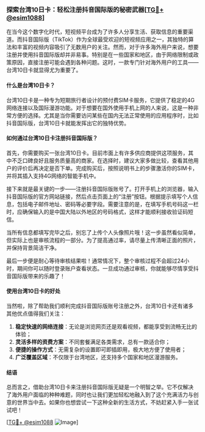 ### 探索台湾10日卡：轻松注册抖音国际版的秘密武器[[TG💪+ @esim1088](https://t.me/s/esim1088)]

在当今这个数字化时代，短视频平台成为了许多人分享生活、获取信息的重要渠道。而抖音国际版（TikTok）作为全球最受欢迎的短视频应用之一，其独特的算法和丰富的视频内容吸引了无数用户的关注。然而，对于许多海外用户来说，想要注册并使用抖音国际版却并非易事。特别是在一些国家和地区，由于网络限制或政策原因，直接注册可能会遇到各种问题。这时，一款专门针对海外用户的工具——台湾10日卡就显得尤为重要了。

#### 什么是台湾10日卡？

台湾10日卡是一种专为短期旅行者设计的预付费SIM卡服务，它提供了稳定的4G网络连接以及国际漫游功能。对于想要在国外使用手机上网的人来说，这是一种非常方便的选择。尤其是当你需要访问某些在国内无法正常使用的应用程序时，比如抖音国际版，台湾10日卡就能发挥出它的独特优势。

#### 如何通过台湾10日卡注册抖音国际版？

首先，你需要购买一张台湾10日卡。目前市面上有许多供应商提供这项服务，其中不乏口碑良好且服务质量高的商家。在选择时，建议大家多做比较，查看其他用户的评价后再决定是否下单。完成购买后，按照说明书上的步骤激活你的SIM卡，并将其插入支持4G网络的智能手机中。

接下来就是最关键的一步——注册抖音国际版账号了。打开手机上的浏览器，输入抖音国际版的官方网站链接，然后点击页面上的“注册”按钮。根据提示填写个人信息，包括电子邮件地址、密码等必要字段。需要注意的是，在填写手机号码这一栏时，应确保输入的是中国大陆以外地区的号码格式，这样才能顺利接收验证码短信。

当所有信息都填写完毕之后，别忘了上传个人头像照片哦！这一步虽然看似简单，但实际上也是审核流程的一部分。为了提高通过率，请尽量上传清晰正面的照片，并保持背景简洁干净。

最后一步便是耐心等待审核结果啦！通常情况下，整个审核过程不会超过24小时，期间你可以随时登录账户查看状态。一旦成功通过审核，你就能够尽情享受抖音国际版带来的乐趣了！

#### 使用台湾10日卡的好处

当然啦，除了帮助我们顺利完成抖音国际版账号注册之外，台湾10日卡还有诸多其他优点值得我们关注：

1. **稳定快速的网络连接**：无论是浏览网页还是观看视频，都能享受到流畅无比的体验；
2. **灵活多样的资费方案**：不同套餐满足各类需求，总有一款适合你；
3. **便捷的操作方式**：无需复杂的设置即可即插即用，极大地方便了使用者；
4. **广泛覆盖区域**：不仅限于台湾地区，还支持多个国家和地区漫游服务。

#### 结语

总而言之，借助台湾10日卡来注册抖音国际版无疑是一个明智之举。它不仅解决了海外用户面临的种种难题，同时也让我们更加轻松地融入到了这个充满活力与创意的世界当中去。如果你也想尝试一下这种全新的生活方式，不妨赶紧入手一张试试吧！

[[TG💪+ @esim1088](https://t.me/s/esim1088) ![Image](https://i.postimg.cc/4NQfJmqS/Snipaste-2025-05-13-00-14-12.png)]